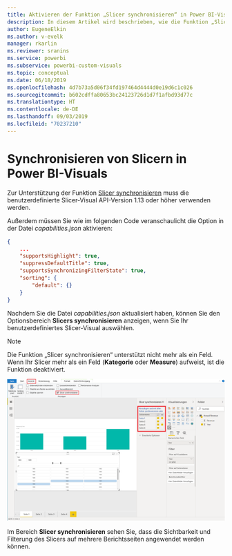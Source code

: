 ```yaml
---
title: Aktivieren der Funktion „Slicer synchronisieren“ in Power BI-Visuals
description: In diesem Artikel wird beschrieben, wie die Funktion „Slicer synchronisieren“ zu Power BI-Visuals hinzugefügt werden kann.
author: EugeneElkin
ms.author: v-evelk
manager: rkarlin
ms.reviewer: sranins
ms.service: powerbi
ms.subservice: powerbi-custom-visuals
ms.topic: conceptual
ms.date: 06/18/2019
ms.openlocfilehash: 4d7b73a5d06f34fd197464d4444d0e19d6c1c026
ms.sourcegitcommit: b602cdffa80653bc24123726d1d7f1afbd93d77c
ms.translationtype: HT
ms.contentlocale: de-DE
ms.lasthandoff: 09/03/2019
ms.locfileid: "70237210"
---
```

# <a name="sync-slicers-in-power-bi-visuals"></a>Synchronisieren von Slicern in Power BI-Visuals

Zur Unterstützung der Funktion [Slicer synchronisieren](https://docs.microsoft.com/power-bi/desktop-slicers) muss die benutzerdefinierte Slicer-Visual API-Version 1.13 oder höher verwenden werden.

Außerdem müssen Sie wie im folgenden Code veranschaulicht die Option in der Datei *capabilities.json* aktivieren:

```json
{
    ...
    "supportsHighlight": true,
    "suppressDefaultTitle": true,
    "supportsSynchronizingFilterState": true,
    "sorting": {
        "default": {}
    }
}
```

Nachdem Sie die Datei *capabilities.json* aktualisiert haben, können Sie den Optionsbereich **Slicers synchronisieren** anzeigen, wenn Sie Ihr benutzerdefiniertes Slicer-Visual auswählen.

> [!NOTE]
> Die Funktion „Slicer synchronisieren“ unterstützt nicht mehr als ein Feld. Wenn Ihr Slicer mehr als ein Feld (**Kategorie** oder **Measure**) aufweist, ist die Funktion deaktiviert.

![Der Bereich „Slicer synchronisieren“](./media/sync-slicers-panel.png)

Im Bereich **Slicer synchronisieren** sehen Sie, dass die Sichtbarkeit und Filterung des Slicers auf mehrere Berichtsseiten angewendet werden können.
